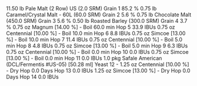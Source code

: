 11.50 lb Pale Malt (2 Row) US (2.0 SRM) Grain 1 85.2 %
0.75 lb Caramel/Crystal Malt - 60L (60.0 SRM) Grain 2 5.6 %
0.75 lb Chocolate Malt (450.0 SRM) Grain 3 5.6 %
0.50 lb Roasted Barley (300.0 SRM) Grain 4 3.7 %
0.75 oz Magnum [14.00 %] - Boil 60.0 min Hop 5 33.9 IBUs
0.75 oz Centennial [10.00 %] - Boil 10.0 min Hop 6 8.8 IBUs
0.75 oz Simcoe [13.00 %] - Boil 10.0 min Hop 7 11.4 IBUs
0.75 oz Centennial [10.00 %] - Boil 5.0 min Hop 8 4.8 IBUs
0.75 oz Simcoe [13.00 %] - Boil 5.0 min Hop 9 6.3 IBUs
0.75 oz Centennial [10.00 %] - Boil 0.0 min Hop 10 0.0 IBUs
0.75 oz Simcoe [13.00 %] - Boil 0.0 min Hop 11 0.0 IBUs
1.0 pkg Safale American (DCL/Fermentis #US-05) [50.28 ml] Yeast 12 -
1.25 oz Centennial [10.00 %] - Dry Hop 0.0 Days Hop 13 0.0 IBUs
1.25 oz Simcoe [13.00 %] - Dry Hop 0.0 Days Hop 14 0.0 IBUs
